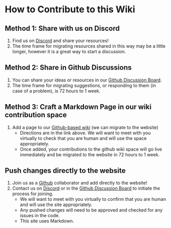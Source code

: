 # How to Contribute to this Wiki

## Method 1: Share with us on Discord

1. Find us on [Discord](https://discord.gg/DhXS3xFAyk) and share your resources!
2. The time frame for migrating resources shared in this way may be a little longer, however it is a great way to start a discussion.

## Method 2: Share in Github Discussions

1. You can share your ideas or resources in our [Github Discussion Board](https://github.com/gra3wy/gra3wy.github.io/discussions/categories/ideas).
2. The time frame for migrating suggestions, or responding to them (in case of a problem), is 72 hours to 1 week.

## Method 3: Craft a Markdown Page in our wiki contribution space

1. Add a page to our [Github-based wiki](https://github.com/gra3wy/gra3wy.github.io/wiki) (we can migrate to the website)
   - Directions are in the link above. We will want to meet with you virtually to check that you are human and will use the space appropriately.
   - Once added, your contributions to the github wiki space will go live immediately and be migrated to the website in 72 hours to 1 week.

## Push changes directly to the website

1. Join us as a [Github](https://github.com/gra3wy/gra3wy.github.io) collaborator and add directly to the website!
2. Contact us on [Discord](https://discord.gg/DhXS3xFAyk) or in the [Github Discussion Board](https://github.com/gra3wy/gra3wy.github.io/discussions) to initiate the process for joining.
   - We will want to meet with you virtually to confirm that you are human and will use the site appropriately.
   - Any pushed changes will need to be approved and checked for any issues in the code.
   - This site uses Markdown.
